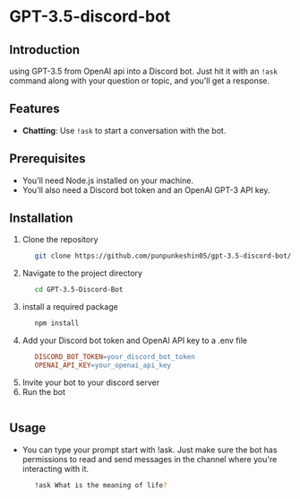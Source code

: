 # GPT-3.5-discord-bot

## Introduction
   using GPT-3.5 from OpenAI api into a Discord bot. Just hit it with an `!ask` command along with your question or topic, and you'll get a response. 
## Features

- **Chatting**: Use `!ask` to start a conversation with the bot.

## Prerequisites

- You'll need Node.js installed on your machine.
- You'll also need a Discord bot token and an OpenAI GPT-3 API key.

## Installation

1. Clone the repository
   ```bash
      git clone https://github.com/punpunkeshin05/gpt-3.5-discord-bot/edit/main/README.md
   ```
2. Navigate to the project directory
   ```bash
      cd GPT-3.5-Discord-Bot
   ```
3. install a required package
   ```bash
      npm install
   ```
4. Add your Discord bot token and OpenAI API key to a .env file
   ```makefile
      DISCORD_BOT_TOKEN=your_discord_bot_token
      OPENAI_API_KEY=your_openai_api_key
   ```
5. Invite your bot to your discord server
5. Run the bot
   ```
## Usage
- You can type your prompt start with !ask. Just make sure the bot has permissions to read and send messages in the channel where you're interacting with it.
   ```bash
      !ask What is the meaning of life?
   ```
